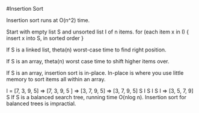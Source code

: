 #Insertion Sort

Insertion sort runs at O(n^2) time.

Start with empty list S and unsorted list I of n items.
for (each item x in I) {
    insert x into S, in sorted order
}

If S is a linked list, theta(n) worst-case time to find right
position.

If S is an array, theta(n) worst case time to shift higher
items over.

If S is an array, insertion sort is in-place.
In-place is where you use little memory to sort items all within an array.

I = [7, 3, 9, 5] => [7, 3, 9, 5 ] => [3, 7, 9, 5] => [3, 7, 9, 5]
                     S  I                S  I               S  I
=> [3, 5, 7, 9]
             S
If S is a balanced search tree, running time O(nlog n).
Insertion sort for balanced trees is impractial.
